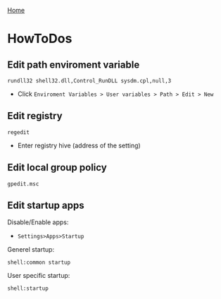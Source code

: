 [Home](README.md)
# HowToDos

## Edit path enviroment variable
```
rundll32 shell32.dll,Control_RunDLL sysdm.cpl,null,3
```
- Click `Enviroment Variables > User variables > Path > Edit > New`

## Edit registry
```
regedit
```
- Enter registry hive (address of the setting)

## Edit local group policy
```
gpedit.msc
```

## Edit startup apps
Disable/Enable apps: 
- `Settings>Apps>Startup`

Generel startup:
```
shell:common startup
```
User specific startup:
```
shell:startup
```